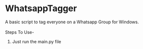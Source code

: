 # WhatsappTagger

A basic script to tag everyone on a Whatsapp Group for Windows.<br><br>
Steps To Use-<br>

1. Just run the main.py file